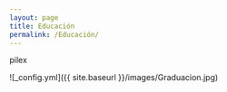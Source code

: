 ```yaml
---
layout: page
title: Educación
permalink: /Educación/
---
```

pilex




![_config.yml]({{ site.baseurl }}/images/Graduacion.jpg)
